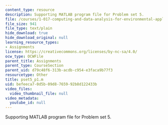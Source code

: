 ```yaml
---
content_type: resource
description: Supporting MATLAB program file for Problem set 5.
file: /courses/1-017-computing-and-data-analysis-for-environmental-applications-fall-2003/befeeca70d5b09d8765992b8d122433b_pset5_p1.m
file_size: 941
file_type: text/plain
hide_download: true
hide_download_original: null
learning_resource_types:
- Assignments
license: https://creativecommons.org/licenses/by-nc-sa/4.0/
ocw_type: OCWFile
parent_title: Assignments
parent_type: CourseSection
parent_uid: d79c48f6-313b-acdb-c954-e3faca9b77f3
resourcetype: Other
title: pset5_p1.m
uid: befeeca7-0d5b-09d8-7659-92b8d122433b
video_files:
  video_thumbnail_file: null
video_metadata:
  youtube_id: null
---
```

Supporting MATLAB program file for Problem set 5.